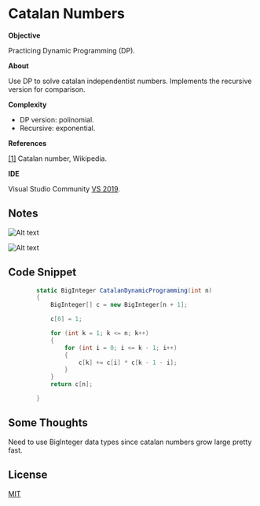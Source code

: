﻿# Catalan Numbers

__Objective__

Practicing Dynamic Programming (DP).

__About__

Use DP to solve catalan independentist numbers.
Implements the recursive version for comparison.

__Complexity__
* DP version: polinomial.
* Recursive: exponential.

__References__

[[1]](https://en.wikipedia.org/wiki/Catalan_number) Catalan number, Wikipedia.

__IDE__

Visual Studio Community [VS 2019](https://visualstudio.microsoft.com/es/vs/).


## Notes

![Alt text](/Recursive_approach.png?raw=true "Recursive approach")

![Alt text](/DP_approach.png?raw=true "DP approach")

## Code Snippet

```c#
        static BigInteger CatalanDynamicProgramming(int n)
        {
            BigInteger[] c = new BigInteger[n + 1];

            c[0] = 1;

            for (int k = 1; k <= n; k++)
            {
                for (int i = 0; i <= k - 1; i++)
                {
                    c[k] += c[i] * c[k - 1 - i];
                }
            }
            return c[n];

        }
```

## Some Thoughts
Need to use BigInteger data types since catalan numbers grow large pretty fast.

## License
[MIT](https://choosealicense.com/licenses/mit/)